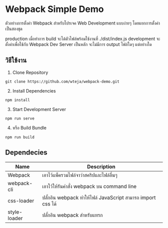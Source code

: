 # Webpack Simple Demo

ตัวอย่างการตั้งค่า Webpack สำหรับโปรเจค Web Development แบบง่ายๆ โดยแยกการตั้งค่าเป็นสองชุด

production เมื่อทำการ build จะได้ตัวไฟล์พร้อมใช้งานที่ ./dist/index.js
development จะตั้งค่าเพื่อใช้กับ Webpack Dev Server เป็นหลัก จะไม่มีการ output ไฟล์ใดๆ แต่อย่างใด

## วิธีใช้งาน

1. Clone Repository 

```
git clone https://github.com/wteja/webpack-demo.git
```

2. Install Dependencies

```
npm install
```

3. Start Development Server

```
npm run serve
```

4. หรือ Build Bundle

```
npm run build
```

## Dependecies

| Name                  | Description                                                                                                                     |
|-----------------------|---------------------------------------------------------------------------------------------------------------------------------|
| Webpack               | เอาไว้แพ็ครวมไฟล์จาว่าสคริปและไฟล์อื่นๆ                                                                                                 |
| webpack-cli           | เอาใว้ให้รันคำสั่ง webpack บน command line                                                                                           |
| css-loader            | ปลั้กอิน webpack ทำให้ไฟล์ JavaScript สามารถ import css ได้                                                                           |
| style-loader          | ปลั้กอิน webpack สำหรับแทรก <style> แล้วเอาสไตล์ทั้งหมดในแอป มากองรวมกันในไฟล์ html                                                       |
| file-loader           | ปลั้กอิน webpack ทำให้ import พวกไฟล์อื่นๆได้ เช่น รูปภาพ                                                                                 |
| html-webpack-template | ปลั้กอิน webpack ทำให้ใช้ html template ได้ เช่นเราทำไฟล์ html ต้นแบบมา แล้วเดี๋ยวมันจะแทรก JavaScript ที่มันรวมเป็นไฟล์เดียวแล้วให้ก่อนปิดแท็ก </body> |
| clean-webpack-plugin  | ลบทุกอย่างในโฟลเดอร์ output ก่อนทำการ build                                                                                         |
| webpack-dev-server    | ใช้สำหรับตอนพัฒนา มันจะมีเว็บเซิฟเวอร์มาให้ เมื่อทำการแก้ไขแล้วเซฟไฟล์จะรีเฟรชให้                                                               |